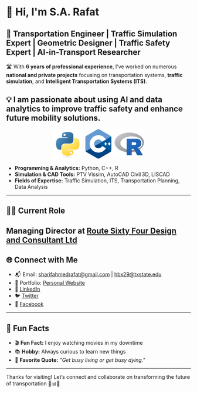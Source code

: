 # 👋 Hi, I'm S.A. Rafat

🚦 **Transportation Engineer | Traffic Simulation Expert | Geometric Designer | Traffic Safety Expert |  AI-in-Transport Researcher**
---
🛣️ With **6 years of professional experience**, I’ve worked on numerous **national and private projects** focusing on transportation systems, **traffic simulation**, and **Intelligent Transportation Systems (ITS)**.

💡 I am passionate about using **AI and data analytics to improve traffic safety** and enhance future mobility solutions.
---
<p align="center">
  <img src="https://raw.githubusercontent.com/devicons/devicon/master/icons/python/python-original.svg" alt="Python" width="80" />
  <img src="https://raw.githubusercontent.com/devicons/devicon/master/icons/cplusplus/cplusplus-original.svg" alt="C++" width="80" />
  <img src="https://raw.githubusercontent.com/devicons/devicon/master/icons/r/r-original.svg" alt="R" width="80" />
  
- **Programming & Analytics:** Python, C++, R  
- **Simulation & CAD Tools:** PTV Vissim, AutoCAD Civil 3D, LISCAD  
- **Fields of Expertise:** Traffic Simulation, ITS, Transportation Planning, Data Analysis
---

## 👨‍💼 Current Role
Managing Director at [Route Sixty Four Design and Consultant Ltd](https://route64dc.com/)
---
## 🌐 Connect with Me
- 📬 Email: [sharifahmedrafat@gmail.com](mailto:sharifahmedrafat@gmail.com) | [hbx29@txstate.edu](mailto:hbx29@txstate.edu)  
- 🔗 Portfolio: [Personal Website](https://sites.google.com/view/sharifahmedrafat/home)  
- 💼 [LinkedIn](https://www.linkedin.com/in/rafat166)  
- 🐦 [Twitter](https://x.com/sharif32084220)  
- 📘 [Facebook](https://www.facebook.com/rafat166)

---

## 🎯 Fun Facts
- 🎬 **Fun Fact:** I enjoy watching movies in my downtime  
- 📚 **Hobby:** Always curious to learn new things  
- 💬 **Favorite Quote:** *"Get busy living or get busy dying."*

---

Thanks for visiting! Let’s connect and collaborate on transforming the future of transportation 🚗📊🚦
